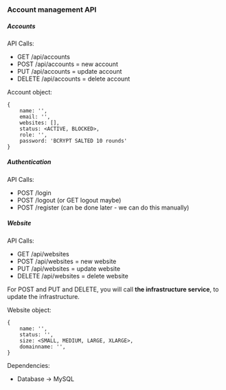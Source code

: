 ### Account management API

##### Accounts
API Calls:
- GET /api/accounts
- POST /api/accounts = new account
- PUT /api/accounts = update account
- DELETE /api/accounts = delete account

Account object: 
```
{
    name: '',
    email: '',
    websites: [],
    status: <ACTIVE, BLOCKED>,
    role: '',
    password: 'BCRYPT SALTED 10 rounds'
}
```

##### Authentication
API Calls:
- POST /login
- POST /logout (or GET logout maybe)
- POST /register (can be done later - we can do this manually)

##### Website
API Calls:
- GET /api/websites
- POST /api/websites = new website
- PUT /api/websites = update website
- DELETE /api/websites = delete website

For POST and PUT and DELETE, you will call **the infrastructure service**, to update the infrastructure.

Website object: 
```
{
    name: '',
    status: '',
    size: <SMALL, MEDIUM, LARGE, XLARGE>,
    domainname: '',
}
```

Dependencies:
- Database -> MySQL
